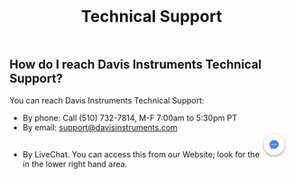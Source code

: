 ﻿---
title: Technical Support
permalink: /techSupport
classes: wide
header:
  overlay_color: "#000000"
  overlay_filter: "0.0"
  overlay_image: /assets/vendor/weatherlink/images/landing.jpg
---
  
## How do I reach Davis Instruments Technical Support?

You can reach Davis Instruments Technical Support:

  - By phone: Call (510) 732-7814, M-F 7:00am to 5:30pm PT
  - By email: <support@davisinstruments.com>
  - By LiveChat. You can access this from our Website; look for
    the ![LiveChatIcon](./images/LiveChatIcon_Small.png) in the lower right
    hand area.

